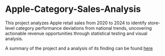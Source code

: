 # Apple-Category-Sales-Analysis
This project analyzes Apple retail sales from 2020 to 2024 to identify store-level category performance deviations from national trends, uncovering actionable revenue opportunities through statistical testing and visual analysis.

A summary of the project and a analysis of its finding can be found [here](https://github.com/JasonCRobbins/Apple-Category-Sales-Analysis/blob/main/ReadMe%20(Apple%20Cat%20Analysis).pdf)
